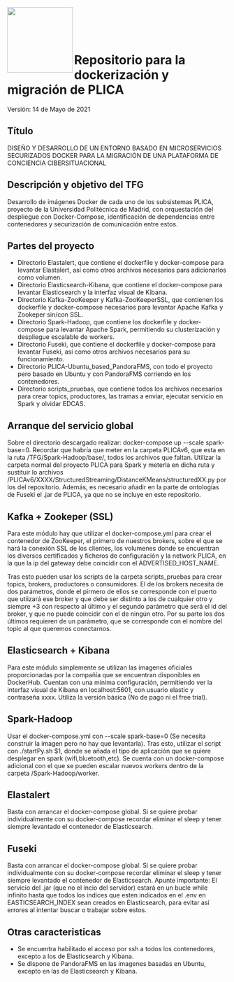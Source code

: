 <img  align="left" width="150" style="float: left;" src="https://www.upm.es/sfs/Rectorado/Gabinete%20del%20Rector/Logos/UPM/CEI/LOGOTIPO%20leyenda%20color%20JPG%20p.png">

<br/><br/><br/>

# Repositorio para la dockerización y migración de PLICA

Versión: 14 de Mayo de 2021

## Título

DISEÑO Y DESARROLLO DE UN ENTORNO BASADO EN MICROSERVICIOS SECURIZADOS DOCKER PARA LA MIGRACIÓN DE UNA PLATAFORMA DE CONCIENCIA CIBERSITUACIONAL

## Descripción y objetivo del TFG

Desarrollo de imágenes Docker de cada uno de los subsistemas PLICA, proyecto de la Universidad Politécnica de Madrid, con orquestación del despliegue con Docker-Compose, identificación de dependencias entre contenedores y securización de comunicación entre estos.

## Partes del proyecto
  
  - Directorio Elastalert, que contiene el dockerfile y docker-compose para levantar Elastalert, así como otros archivos necesarios para adicionarlos como volumen.
  - Directorio Elasticsearch-Kibana, que contiene el docker-compose para levantar Elasticsearch y la interfaz visual de Kibana.
  - Directorio Kafka-ZooKeeper y Kafka-ZooKeeperSSL, que contienen los dockerfile y docker-compose necesarios para levantar Apache Kafka y Zookeper sin/con SSL.
  - Directorio Spark-Hadoop, que contiene los dockerfile y docker-compose para levantar Apache Spark, permitiendo su clusterización y despliegue escalable de workers.
  - Directorio Fuseki, que contiene el dockerfile y docker-compose para levantar Fuseki, así como otros archivos necesarios para su funcionamiento.
  - Directorio PLICA-Ubuntu_based_PandoraFMS, con todo el proyecto pero basado en Ubuntu y con PandoraFMS corriendo en los contenedores.
  - Directorio scripts_pruebas, que contiene todos los archivos necesarios para crear topics, productores, las tramas a enviar, ejecutar servicio en Spark y olvidar EDCAS.
  
## Arranque del servicio global

Sobre el directorio descargado realizar: docker-compose up --scale spark-base=0. Recordar que habría que meter en la carpeta PLICAv6, que esta en la ruta /TFG/Spark-Hadoop/base/, todos los archivos que faltan. Utilizar la carpeta normal del proyecto PLICA para Spark y meterla en dicha ruta y sustituir lo archivos /PLICAv6/XXXX/StructuredStreaming/DistanceKMeans/structuredXX.py por los del repositorio. Además, es necesario añadir en la parte de ontologías de Fuseki el .jar de PLICA, ya que no se incluye en este repositorio.

## Kafka + Zookeper (SSL)

Para este módulo hay que utilizar el docker-compose.yml para crear el contenedor de ZooKeeper, el primero de nuestros brokers, sobre el que se hará la conexión SSL de los clientes, los volumenes donde se encuentran los diversos certificados y ficheros de configuración y la network PLICA, en la que la ip del gateway debe coincidir con el ADVERTISED_HOST_NAME. 

Tras esto pueden usar los scripts de la carpeta scripts_pruebas para crear topics, brokers, productores o consumidores. El de los brokers necesita de dos parámetros, donde el pirmero de ellos se corresponde con el puerto que utiizará ese broker y que debe ser distinto a los de cualquier otro y siempre +3 con respecto al último y el segundo parámetro que será el id del broker, y que no puede coincidir con el de ningún otro. Por su parte los dos últimos requieren de un parámetro, que se corresponde con el nombre del topic al que queremos conectarnos.

## Elasticsearch + Kibana

Para este módulo simplemente se utilizan las imagenes oficiales proporcionadas por la compañía que se encuentran disponibles en DockerHub. Cuentan con una mínima configuración, permitiendo ver la interfaz visual de Kibana en localhost:5601, con usuario elastic y contraseña xxxx. Utiliza la versión básica (No de pago ni el free trial).

## Spark-Hadoop

Usar el docker-compose.yml con --scale spark-base=0 (Se necesita construir la imagen pero no hay que levantarla). Tras esto, utilizar el script con ./startPy.sh $1, donde se añada el tipo de aplicación que se quiere desplegar en spark (wifi,bluetooth,etc). Se cuenta con un docker-compose adicional con el que se pueden escalar nuevos workers dentro de la carpeta /Spark-Hadoop/worker.

## Elastalert

Basta con arrancar el docker-compose global. Si se quiere probar individualmente con su docker-compose recordar eliminar el sleep y tener siempre levantado el contenedor de Elasticsearch.

## Fuseki

Basta con arrancar el docker-compose global. Si se quiere probar individualmente con su docker-compose recordar eliminar el sleep y tener siempre levantado el contenedor de Elasticsearch. Apunte importante: El servicio del .jar (que no el incio del servidor) estará en un bucle while infinito hasta que todos los indices que esten indicados en el .env en EASTICSEARCH_INDEX sean creados en Elasticsearch, para evitar así errores al intentar buscar o trabajar sobre estos.

## Otras caracteristicas

  - Se encuentra habilitado el acceso por ssh a todos los contenedores, excepto a los de Elasticsearch y Kibana.
  - Se dispone de PandoraFMS en las imagenes basadas en Ubuntu, excepto en las de Elasticsearch y Kibana.
